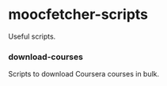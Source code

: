 # moocfetcher-scripts
Useful scripts.

### download-courses
Scripts to download Coursera courses in bulk.

